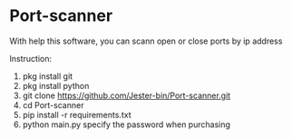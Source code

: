# Port-scanner

With help this software,
you can scann open or close
ports by ip address


Instruction:
1. pkg install git
2. pkg install python
3. git clone https://github.com/Jester-bin/Port-scanner.git
4. cd Port-scanner
5. pip install -r requirements.txt
6. python main.py
specify the password when purchasing
